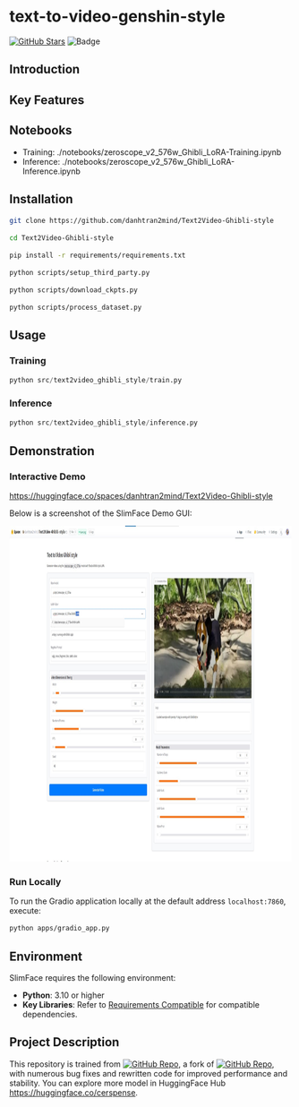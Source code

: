 # text-to-video-genshin-style

[![GitHub Stars](https://img.shields.io/github/stars/danhtran2mind/Text2Video-Ghibli-style?style=social&label=Repo%20Stars)](https://github.com/danhtran2mind/Text2Video-Ghibli-style/stargazers)
![Badge](https://hitscounter.dev/api/hit?url=https%3A%2F%2Fgithub.com%2Fdanhtran2mind%2FText2Video-Ghibli-style&label=Repo+Views&icon=github&color=%236f42c1&message=&style=social&tz=UTC)



## Introduction

## Key Features
## Notebooks
- Training: ./notebooks/zeroscope_v2_576w_Ghibli_LoRA-Training.ipynb
- Inference: ./notebooks/zeroscope_v2_576w_Ghibli_LoRA-Inference.ipynb

## Installation
```bash
git clone https://github.com/danhtran2mind/Text2Video-Ghibli-style
```
```bash
cd Text2Video-Ghibli-style
```
```bash
pip install -r requirements/requirements.txt
```

```bash
python scripts/setup_third_party.py
```

```bash
python scripts/download_ckpts.py
```

```bash
python scripts/process_dataset.py
```

## Usage
### Training
```python
python src/text2video_ghibli_style/train.py
```

### Inference
```python
python src/text2video_ghibli_style/inference.py
```

## Demonstration
### Interactive Demo
https://huggingface.co/spaces/danhtran2mind/Text2Video-Ghibli-style

Below is a screenshot of the SlimFace Demo GUI:

<img src="./assets/gradio_app_demo.jpg" alt="SlimFace Demo" height="600">

### Run Locally

To run the Gradio application locally at the default address `localhost:7860`, execute:

```bash
python apps/gradio_app.py
```

## Environment

SlimFace requires the following environment:

- **Python**: 3.10 or higher
- **Key Libraries**: Refer to [Requirements Compatible](./requirements/requirements_compatible.txt) for compatible dependencies.


## Project Description

This repository is trained from [![GitHub Repo](https://img.shields.io/badge/GitHub-danhtran2mind%2FMotionDirector-blue?style=flat)](https://github.com/danhtran2mind/MotionDirector), a fork of [![GitHub Repo](https://img.shields.io/badge/GitHub-showlab%2FMotionDirector-blue?style=flat)](https://github.com/showlab/MotionDirector), with numerous bug fixes and rewritten code for improved performance and stability. You can explore more model in HuggingFace Hub https://huggingface.co/cerspense.